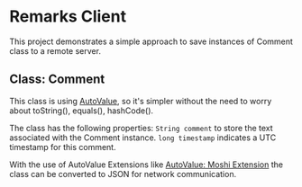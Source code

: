 # Remarks Client

This project demonstrates a simple approach to save instances of Comment class to a remote server.

## Class: Comment

This class is using [AutoValue](https://github.com/google/auto/tree/master/value), so it's simpler without the need to worry about toString(), equals(), hashCode().

The class has the following properties:
`String comment` to store the text associated with the Comment instance.
`long timestamp` indicates a UTC timestamp for this comment.

With the use of AutoValue Extensions like [AutoValue: Moshi Extension](https://github.com/rharter/auto-value-moshi) the class can be converted to JSON for network communication.
